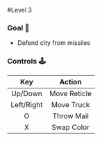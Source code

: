 #Level 3
<br>

### Goal :dart:

-   Defend city from missiles 

### Controls :joystick:

|  Key          |   Action   |
| :----:        | :--------: |
| Up/Down       |    Move Reticle    |
| Left/Right    |    Move Truck   |
|   O           | Throw Mail |
|   X           | Swap Color |